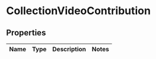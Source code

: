 
# CollectionVideoContribution

## Properties
Name | Type | Description | Notes
------------ | ------------- | ------------- | -------------



